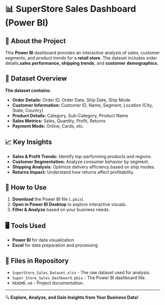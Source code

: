 # 📊 SuperStore Sales Dashboard (Power BI)

## 📌 About the Project
This **Power BI** dashboard provides an interactive analysis of sales, customer segments, and product trends for a **retail store**. The dataset includes order details,**sales performance, shipping trends**, and **customer** **demographics.**

## 📂 Dataset Overview
**The dataset contains:**
- **Order Details:** Order ID, Order Date, Ship Date, Ship Mode
- **Customer Information:** Customer ID, Name, Segment, Location (City, State, Country)
- **Product Details:** Category, Sub-Category, Product Name
- **Sales Metrics:** Sales, Quantity, Profit, Returns
- **Payment Mode:** Online, Cards, etc.

## 📈 Key Insights
- **Sales & Profit Trends:** Identify top-performing products and regions.
- **Customer Segmentation:** Analyze consumer behavior by segment.
- **Shipping Analysis:** Optimize delivery efficiency based on ship modes.
- **Returns Impact:** Understand how returns affect profitability.

## 🚀 How to Use
1. **Download** the Power BI file (`.pbix`).
2. **Open in Power BI Desktop** to explore interactive visuals.
3. **Filter & Analyze** based on your business needs.

## 🖥️ Tools Used
- **Power BI** for data visualization
- **Excel** for data preparation and processing

## 📎 Files in Repository
- `SuperStore_Sales_Dataset.xlsx` - The raw dataset used for analysis.
- `Super_Store_Sales_Dashboard.pbix` - The Power BI dashboard file.
- `README.md` - Project documentation.

---

🔍 **Explore, Analyze, and Gain Insights from Your Business Data!**
